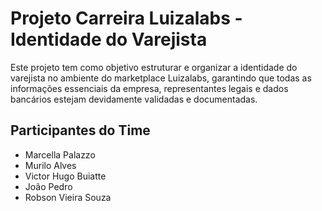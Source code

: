 # Projeto Carreira Luizalabs - Identidade do Varejista

Este projeto tem como objetivo estruturar e organizar a identidade do varejista no ambiente do marketplace Luizalabs, garantindo que todas as informações essenciais da empresa, representantes legais e dados bancários estejam devidamente validadas e documentadas.

## Participantes do Time

- Marcella Palazzo  
- Murilo Alves  
- Victor Hugo Buiatte  
- João Pedro 
- Robson Vieira Souza